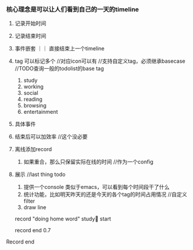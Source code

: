 ### 核心理念是可以让人们看到自己的一天的timeline

1. 记录开始时间

2. 记录结束时间

3. 事件嵌套 ｜｜ 直接结束上一个timeline

4. tag 可以标记多个 //对应icon可以有 //支持自定义tag，必须继承basecase //TODO查询一般的todolist的base tag

   1. study
   2. working
   3. social
   4. reading
   5. browsing
   6. entertainment

5. 具体事件

6. 结束后可以加效率 //这个没必要

7. 离线添加record

   1. 如果重合，那么只保留实际在线的时间 //作为一个config

8. 展示 //last thing todo

   1. 提供一个console 类似于emacs，可以看到每个时间段干了什么
   2. 统计功能，比如明天昨天的还是今天的各个tag的时间占用情况 //自定义filter
   3. draw line

   record "doing home word" study:deciduous_tree: start 

   record end 0.7

Record end 